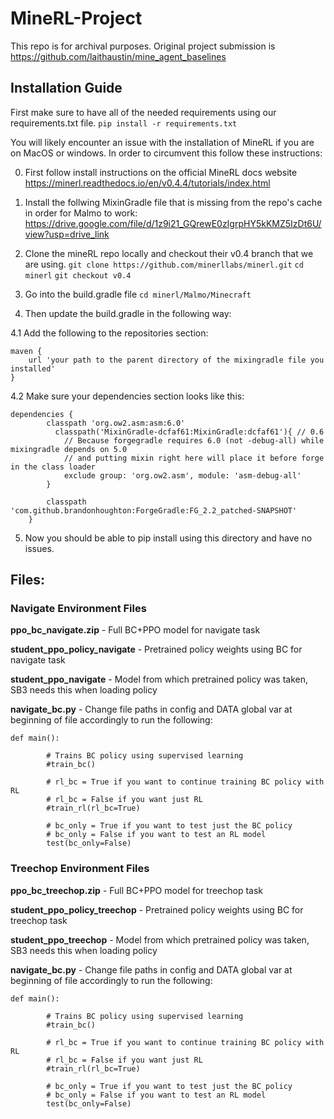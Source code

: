 # MineRL-Project

This repo is for archival purposes. Original project submission is https://github.com/laithaustin/mine_agent_baselines

## Installation Guide
First make sure to have all of the needed requirements using our requirements.txt file.
```pip install -r requirements.txt```

You will likely encounter an issue with the installation of MineRL if you are on MacOS or windows. In order to circumvent this follow these instructions:

0. First follow install instructions on the official MineRL docs website
https://minerl.readthedocs.io/en/v0.4.4/tutorials/index.html

1. Install the follwing MixinGradle file that is missing from the repo's cache in order for Malmo to work:
https://drive.google.com/file/d/1z9i21_GQrewE0zIgrpHY5kKMZ5IzDt6U/view?usp=drive_link

2. Clone the mineRL repo locally and checkout their v0.4 branch that we are using.
```git clone https://github.com/minerllabs/minerl.git```
```cd minerl```
```git checkout v0.4```

3. Go into the build.gradle file
```cd minerl/Malmo/Minecraft```

4. Then update the build.gradle in the following way:

4.1 Add the following to the repositories section:
```
maven {
    url 'your path to the parent directory of the mixingradle file you installed'
}
```

4.2 Make sure your dependencies section looks like this:
```
dependencies {
        classpath 'org.ow2.asm:asm:6.0'
          classpath('MixinGradle-dcfaf61:MixinGradle:dcfaf61'){ // 0.6
            // Because forgegradle requires 6.0 (not -debug-all) while mixingradle depends on 5.0
            // and putting mixin right here will place it before forge in the class loader
            exclude group: 'org.ow2.asm', module: 'asm-debug-all'
        }

        classpath 'com.github.brandonhoughton:ForgeGradle:FG_2.2_patched-SNAPSHOT'
    }
```

5. Now you should be able to pip install using this directory and have no issues.

## Files:

### Navigate Environment Files
**ppo_bc_navigate.zip** - Full BC+PPO model for navigate task  

**student_ppo_policy_navigate** - Pretrained policy weights using BC for navigate task  

**student_ppo_navigate** - Model from which pretrained policy was taken, SB3 needs this when loading policy  

**navigate_bc.py** - Change file paths in config and DATA global var at beginning of file accordingly to run the following:  

	def main():

    		# Trains BC policy using supervised learning
    		#train_bc()

    		# rl_bc = True if you want to continue training BC policy with RL
    		# rl_bc = False if you want just RL
    		#train_rl(rl_bc=True)

    		# bc_only = True if you want to test just the BC policy
    		# bc_only = False if you want to test an RL model
    		test(bc_only=False)

### Treechop Environment Files
**ppo_bc_treechop.zip** - Full BC+PPO model for treechop task  

**student_ppo_policy_treechop** - Pretrained policy weights using BC for treechop task  

**student_ppo_treechop** - Model from which pretrained policy was taken, SB3 needs this when loading policy  


**navigate_bc.py** - Change file paths in config and DATA global var at beginning of file accordingly to run the following:

	def main():

    		# Trains BC policy using supervised learning
    		#train_bc()

    		# rl_bc = True if you want to continue training BC policy with RL
    		# rl_bc = False if you want just RL
    		#train_rl(rl_bc=True)

    		# bc_only = True if you want to test just the BC policy
    		# bc_only = False if you want to test an RL model
    		test(bc_only=False)
